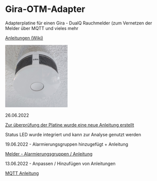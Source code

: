 # Gira-OTM-Adapter
Adapterplatine für einen Gira - DualQ Rauchmelder (zum Vernetzen der Melder über MQTT und vieles mehr

<a href="https://github.com/Sefina-DS/Gira-OTM-Adapter/wiki">Anleitungen (Wiki)</a>

<img src="https://github.com/Sefina-DS/Gira-OTM-Adapter/blob/main/Bilder/00-Grundlagen-01.jpg" width="200px" height="200px">


26.06.2022

<a href="https://github.com/Sefina-DS/Gira-OTM-Adapter/wiki/Hardware-:-Platine-(%C3%9Cberpr%C3%BCfung)">Zur überprüfung der Platine wurde eine neue Anleitung erstellt</a>

Status LED wurde integriert und kann zur Analyse genutzt werden

19.06.2022 - Alarmierungsgruppen hinzugefügt + Anleitung

<a href="https://github.com/Sefina-DS/Gira-OTM-Adapter/wiki/Sonderfunktionen-:-Melder-und-Alarmierungsgruppen">Melder - Alarmierungsgruppen / Anleitung</a>

13.06.2022 - Anpassen / Hinzufügen von Anleitungen

<a href="https://github.com/Sefina-DS/Gira-OTM-Adapter/wiki/MQTT-:-Grundlagen-und-Erweiterungen">MQTT Anleitung</a>
